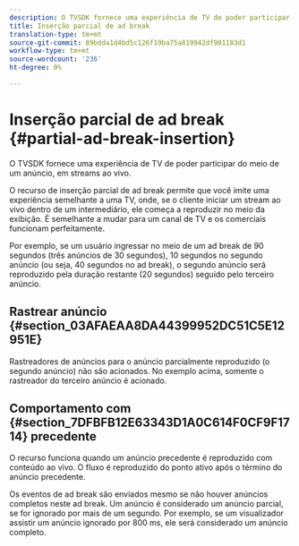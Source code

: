 ```yaml
---
description: O TVSDK fornece uma experiência de TV de poder participar do meio de um anúncio, em streams ao vivo.
title: Inserção parcial de ad break
translation-type: tm+mt
source-git-commit: 89bdda1d4bd5c126f19ba75a819942df901183d1
workflow-type: tm+mt
source-wordcount: '236'
ht-degree: 0%

---
```



# Inserção parcial de ad break {#partial-ad-break-insertion}

O TVSDK fornece uma experiência de TV de poder participar do meio de um anúncio, em streams ao vivo.

O recurso de inserção parcial de ad break permite que você imite uma experiência semelhante a uma TV, onde, se o cliente iniciar um stream ao vivo dentro de um intermediário, ele começa a reproduzir no meio da exibição. É semelhante a mudar para um canal de TV e os comerciais funcionam perfeitamente.

Por exemplo, se um usuário ingressar no meio de um ad break de 90 segundos (três anúncios de 30 segundos), 10 segundos no segundo anúncio (ou seja, 40 segundos no ad break), o segundo anúncio será reproduzido pela duração restante (20 segundos) seguido pelo terceiro anúncio.

## Rastrear anúncio {#section_03AFAEAA8DA44399952DC51C5E12951E}

Rastreadores de anúncios para o anúncio parcialmente reproduzido (o segundo anúncio) não são acionados. No exemplo acima, somente o rastreador do terceiro anúncio é acionado.

## Comportamento com {#section_7DFBFB12E63343D1A0C614F0CF9F1714} precedente

O recurso funciona quando um anúncio precedente é reproduzido com conteúdo ao vivo. O fluxo é reproduzido do ponto ativo após o término do anúncio precedente.

Os eventos de ad break são enviados mesmo se não houver anúncios completos neste ad break. Um anúncio é considerado um anúncio parcial, se for ignorado por mais de um segundo. Por exemplo, se um visualizador assistir um anúncio ignorado por 800 ms, ele será considerado um anúncio completo.
